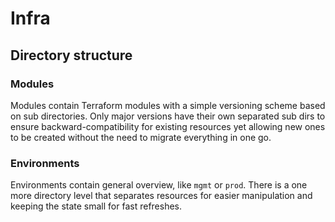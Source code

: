 # Infra

## Directory structure

### Modules

Modules contain Terraform modules with a simple versioning scheme based on sub directories. Only major versions have their own separated sub dirs to ensure backward-compatibility for existing resources yet allowing new ones to be created without the need to migrate everything in one go.

### Environments

Environments contain general overview, like `mgmt` or `prod`. There is a one more directory level that separates resources for easier manipulation and keeping the state small for fast refreshes.
